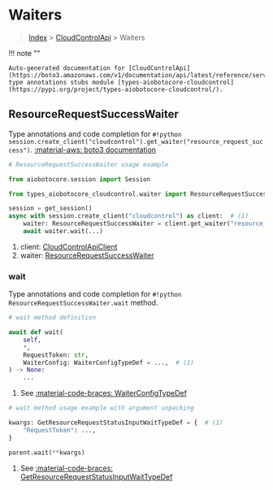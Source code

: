 # Waiters

> [Index](../README.md) > [CloudControlApi](./README.md) > Waiters

!!! note ""

    Auto-generated documentation for [CloudControlApi](https://boto3.amazonaws.com/v1/documentation/api/latest/reference/services/cloudcontrol.html#cloudcontrolapi)
    type annotations stubs module [types-aiobotocore-cloudcontrol](https://pypi.org/project/types-aiobotocore-cloudcontrol/).

## ResourceRequestSuccessWaiter

Type annotations and code completion for `#!python session.create_client("cloudcontrol").get_waiter("resource_request_success")`.
[:material-aws: boto3 documentation](https://boto3.amazonaws.com/v1/documentation/api/latest/reference/services/cloudcontrol/waiter/ResourceRequestSuccess.html#CloudControlApi.Waiter.ResourceRequestSuccess)

```python
# ResourceRequestSuccessWaiter usage example

from aiobotocore.session import Session

from types_aiobotocore_cloudcontrol.waiter import ResourceRequestSuccessWaiter

session = get_session()
async with session.create_client("cloudcontrol") as client:  # (1)
    waiter: ResourceRequestSuccessWaiter = client.get_waiter("resource_request_success")  # (2)
    await waiter.wait(...)
```

1. client: [CloudControlApiClient](./client.md)
2. waiter: [ResourceRequestSuccessWaiter](./waiters.md#resourcerequestsuccesswaiter)


### wait

Type annotations and code completion for `#!python ResourceRequestSuccessWaiter.wait` method.

```python
# wait method definition

await def wait(
    self,
    *,
    RequestToken: str,
    WaiterConfig: WaiterConfigTypeDef = ...,  # (1)
) -> None:
    ...
```

1. See [:material-code-braces: WaiterConfigTypeDef](./type_defs.md#waiterconfigtypedef)


```python
# wait method usage example with argument unpacking

kwargs: GetResourceRequestStatusInputWaitTypeDef = {  # (1)
    "RequestToken": ...,
}

parent.wait(**kwargs)
```

1. See [:material-code-braces: GetResourceRequestStatusInputWaitTypeDef](./type_defs.md#getresourcerequeststatusinputwaittypedef)
